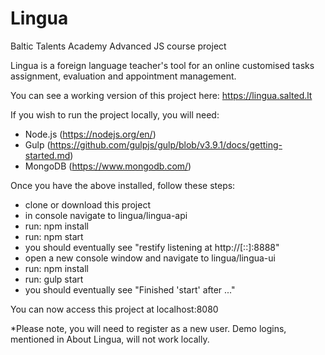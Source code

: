 # Lingua
Baltic Talents Academy Advanced JS course project

Lingua is a foreign language teacher's tool for an online customised tasks assignment, evaluation and appointment management.

You can see a working version of this project here: https://lingua.salted.lt

If you wish to run the project locally, you will need:

- Node.js (https://nodejs.org/en/)
- Gulp (https://github.com/gulpjs/gulp/blob/v3.9.1/docs/getting-started.md)
- MongoDB (https://www.mongodb.com/)

Once you have the above installed, follow these steps:

- clone or download this project
- in console navigate to lingua/lingua-api
- run: npm install
- run: npm start
- you should eventually see "restify listening at http://[::]:8888"
- open a new console window and navigate to lingua/lingua-ui
- run: npm install
- run: gulp start
- you should eventually see "Finished 'start' after ..."

You can now access this project at localhost:8080

*Please note, you will need to register as a new user. Demo logins, mentioned in About Lingua, will not work locally.
